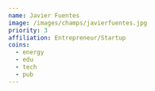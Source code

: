 ```yaml
---
name: Javier Fuentes
image: /images/champs/javierfuentes.jpg
priority: 3
affiliation: Entrepreneur/Startup
coins:
  - energy
  - edu
  - tech
  - pub
---
```

